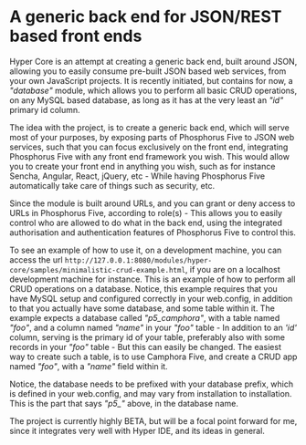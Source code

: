 # A generic back end for JSON/REST based front ends

Hyper Core is an attempt at creating a generic back end, built around JSON, allowing you to easily consume
pre-built JSON based web services, from your own JavaScript projects. It is recently
initiated, but contains for now, a _"database"_ module, which allows you to perform
all basic CRUD operations, on any MySQL based database, as long as it has at the very least
an _"id"_ primary id column.

The idea with the project, is to create a generic back end, which will serve most
of your purposes, by exposing parts of Phosphorus Five to JSON web services, such
that you can focus exclusively on the front end, integrating Phosphorus Five with
any front end framework you wish. This would allow you to create your front end in 
anything you wish, such as for instance Sencha, Angular, React, jQuery, etc - While
having Phosphorus Five automatically take care of things such as security, etc.

Since the module is built around URLs, and you can grant or deny access to URLs
in Phosphorus Five, according to role(s) - This allows you to easily control who are 
allowed to do what in the back end, using the integrated authorisation and authentication
features of Phosphorus Five to control this.

To see an example of how to use it, on a development machine, you can access the 
url `http://127.0.0.1:8080/modules/hyper-core/samples/minimalistic-crud-example.html`, if you
are on a localhost development machine for instance. This is an example
of how to perform all CRUD operations on a database. Notice, this example requires
that you have MySQL setup and configured correctly in your web.config, in addition
to that you actually have some database, and some table within it. The example expects
a database called _"p5_camphora"_, with a table named _"foo"_, and a column named _"name"_ in 
your _"foo"_ table - In addition to an _'id'_ column, serving is the primary id of your table,
preferably also with some records in your _"foo"_ table - But this can easily 
be changed. The easiest way to create such a table, is to use Camphora Five, and create a
CRUD app named _"foo"_, with a _"name"_ field within it.

Notice, the database needs to be prefixed with your database prefix, which is defined in
your web.config, and may vary from installation to installation. This is the part that
says _"p5\_"_ above, in the database name.

The project is currently highly BETA, but will be a focal point forward for me, since it
integrates very well with Hyper IDE, and its ideas in general.

